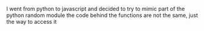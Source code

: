 I went from python to javascript and decided to try to mimic part of the python random module
the code behind the functions are not the same, just the way to access it
